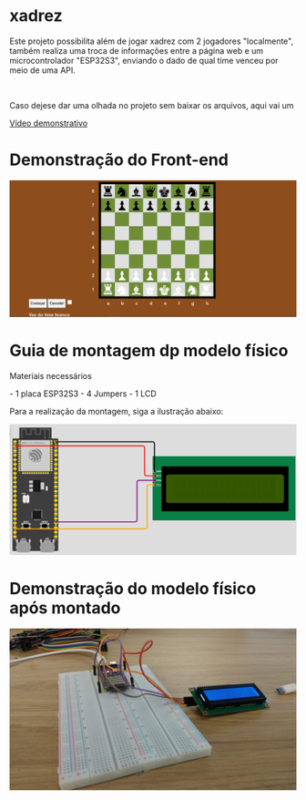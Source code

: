 # xadrez
<p>Este projeto possibilita além de jogar xadrez com 2 jogadores "localmente", também realiza uma troca de informações entre a página web e um microcontrolador "ESP32S3", enviando o dado de qual time venceu por meio de uma API.</p>
<br>

<p>Caso dejese dar uma olhada no projeto sem baixar os arquivos, aqui vai um </p>
<a href="https://www.youtube.com/watch?v=jSJb0L2z9xk">Vídeo demonstrativo<a>

<br>

<h1>Demonstração do Front-end</h1>
<img src="https://github.com/LPHBackspace/xadrez/blob/main/xadrez_images/xadrez_img.PNG">
<br>
<h1>Guia de montagem dp modelo físico</h1>
<p>Materiais necessários</p>
- 1 placa ESP32S3
- 4 Jumpers 
- 1 LCD
<br>
<p>Para a realização da montagem, siga a ilustração abaixo:</p>
<img src="https://github.com/LPHBackspace/xadrez/blob/main/xadrez_images/guia%20de%20montagem.PNG">
<br>
<h1>Demonstração do modelo físico após montado</h1>
<img src="https://github.com/LPHBackspace/xadrez/blob/main/xadrez_images/modelo_fisico.jpeg">
